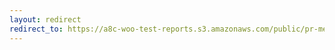```yaml
---
layout: redirect
redirect_to: https://a8c-woo-test-reports.s3.amazonaws.com/public/pr-merge/39316/api/index.html
---
```

